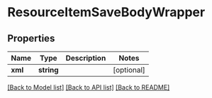 # ResourceItemSaveBodyWrapper

## Properties
Name | Type | Description | Notes
------------ | ------------- | ------------- | -------------
**xml** | **string** |  | [optional] 

[[Back to Model list]](../README.md#documentation-for-models) [[Back to API list]](../README.md#documentation-for-api-endpoints) [[Back to README]](../README.md)


